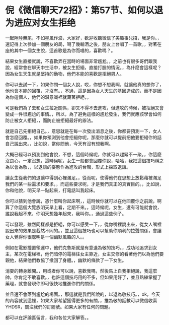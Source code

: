 # 倪《微信聊天72招》：第57节、如何以退为进应对女生拒绝

一起陸陸無尾，不如星風作浪，大家好，歡迎收聽微信了美趣事兒招，我是你。，還記得上次參加一個朋友的局，喝了幾輪酒之後，朋友上台唱了一首歌。，對著在座的其中一個女生說，這首歌是為你而唱的，喜歡嗎？。

結果女生直接就說，不喜歡弄在當時的場面非常尷尬。，之前也有很多哥們跟我說，經常會在聊天中生活中，被女生拒絕，直接打臉的情況。，為什麼會這樣呢？因為女生天生就是堅持的動物，他們本能的喜歡是拒絕男人。

你可以去試一下，如果你問一個女人說，哎，你想不想我啊，就讓他真的想你了，他也會本能的回覆，才沒有。，不過，這是因為女人天生的基因造成的，而不是因為你這個人，他們的潛意識裡就藏著拒絕，。

可是我們為了去和女生拉近關係，卻又不得不去進攻，但進攻的時候，被拒絕又會變成一件很尷尬的事情。，所以，為了避免這樣的尷尬發生，我們就應該學會如何防止被女人拒絕，，而防止被拒絕最好的辦法。

就是自己先拒絕自己。，意思就是在每一次發出消息之後，你都要預測一下，女人會怎麼回覆。，如果你預測到他會拒絕你呢，那麼你就可以提前把他要拒絕你的話自己說出來。，比如說，當你問他，今天有沒有想我啊。

大概已經可以預測到他會說，不想，這個時候呢，你就可以趕緊不一聚。，你這麼沒良心，一定沒想，這時候呢，女生一般都會回覆你說，哈哈，我把這個技巧稱之為以會為敬，，以退讓的姿態作為進攻的台階，形式上採取退讓。

讓女生從我們的退讓中得到心裡滿足。，從而呢，使得他們在思想上放鬆藉被滿足我們的某一些需求和要求，，而這些要求呢，才是我們真正的真實目的。，比如說，你和他說，明天早一點起來，打電話叫我起床。

你可以猜到他會說，憑什麼叫你起床啊，，這時候你就可以在他回覆你之前說，啊算了你這個大覽族明天早上看，定期不來。，這時候呢，女生，還有可能就會說，誰說我起不來，你明天想幾年起來，我叫你。，通過這些例子。

可以發現，雖然同樣都是拒絕，你可以感受一下，，從你嘴裡說出來，從女人嘴裡說出來的效果是截然不同的。，並且這個技巧也可以幫助你順利的拉聲關係，會讓女人覺得你很聰明是一個幽默風趣的人。。

例如在電影撞置領運中，他們克魯斯就是有意退為敬的技巧。，成功地追求到女主，某次在電梯裡，他們暗停的電梯往女主靠近，女主交修的看著他們以為他們要親他，結果他們教協了撤回了身體。，幽默的條款了一下女生。

消耍的轉身離開。，用或者你可以說，喜歡我嗎，然後馬上自我拒絕說，我這麼帥，你肯定不敢喜歡。，也許這個技巧用的不多，但如果用好了，並且熟練掌握了藥理，就會發現你即可很快地推進你們的關係。

並且還不會落到尷尬的場面。，那這就是我們所說的，以退為敬技巧。，ok，今天的內容就到這裡，如果大家希望獲得更多的有關，，推為敬的話數可以微信收索YHDSR，關注我們的訂閱號。如果大家有任何的問題。

都可以在評論區留言，我和各位大家解答。。